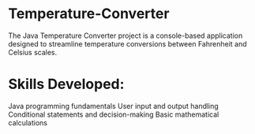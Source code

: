 # Temperature-Converter
The Java Temperature Converter project is a console-based application designed to streamline temperature conversions between Fahrenheit and Celsius scales.
# Skills Developed:

Java programming fundamentals
User input and output handling
Conditional statements and decision-making
Basic mathematical calculations
